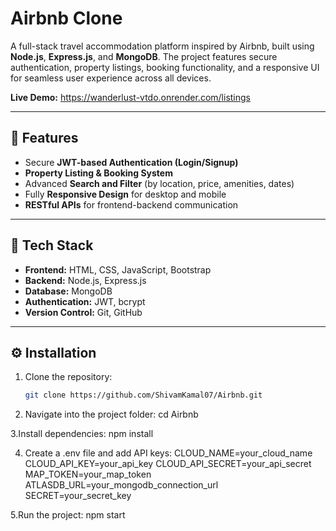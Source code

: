 # Airbnb Clone

A full-stack travel accommodation platform inspired by Airbnb, built using **Node.js**, **Express.js**, and **MongoDB**.
The project features secure authentication, property listings, booking functionality, and a responsive UI for seamless user experience across all devices.

**Live Demo:**  https://wanderlust-vtdo.onrender.com/listings

---

## 🚀 Features
- Secure **JWT-based Authentication (Login/Signup)**
- **Property Listing & Booking System**
- Advanced **Search and Filter** (by location, price, amenities, dates)
- Fully **Responsive Design** for desktop and mobile
- **RESTful APIs** for frontend-backend communication

---

## 🧰 Tech Stack
- **Frontend:** HTML, CSS, JavaScript, Bootstrap
- **Backend:** Node.js, Express.js
- **Database:** MongoDB
- **Authentication:** JWT, bcrypt
- **Version Control:** Git, GitHub

---

## ⚙️ Installation

1. Clone the repository:
   ```bash
   git clone https://github.com/ShivamKamal07/Airbnb.git


2. Navigate into the project folder: cd Airbnb

3.Install dependencies:  npm install

4. Create a .env file and add API keys:
CLOUD_NAME=your_cloud_name
CLOUD_API_KEY=your_api_key
CLOUD_API_SECRET=your_api_secret
MAP_TOKEN=your_map_token
ATLASDB_URL=your_mongodb_connection_url
SECRET=your_secret_key


5.Run the project:
  npm start


   
   

